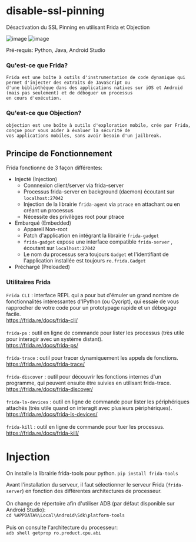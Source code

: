 # disable-ssl-pinning
Désactivation du SSL Pinning en utilisant Frida et Objection

![image](https://user-images.githubusercontent.com/83721477/182347358-73faa728-d03f-462c-927d-9a7e2478dbd3.png)
![image](https://user-images.githubusercontent.com/83721477/182347372-aa4f333d-fb94-42dd-916a-d5ce9309dd1b.png)

Pré-requis: Python, Java, Android Studio

### Qu'est-ce que Frida?
```
Frida est une boîte à outils d'instrumentation de code dynamique qui permet d'injecter des extraits de JavaScript ou
d'une bibliothèque dans des applications natives sur iOS et Android (mais pas seulement) et de déboguer un processus
en cours d'exécution.
```

### Qu'est-ce que Objection?
```
objection est une boîte à outils d'exploration mobile, crée par Frida, conçue pour vous aider à évaluer la sécurité de
vos applications mobiles, sans avoir besoin d'un jailbreak.
```

## Principe de Fonctionnement

Frida fonctionne de 3 façon différentes:

* Injecté (Injection)
  * Connnexion client/server via frida-server
  * Processus frida-server en background (daemon) écoutant sur `localhost:27042`
  * Injection de la librairie `frida-agent` via `ptrace` en attachant ou en créant un processus
  * Nécessite des privilèges root pour ptrace
* Embarqué (Embedded)
  * Appareil Non-root
  * Patch d'application en intégrant la librairie `frida-gadget`
  * `frida-gadget` expose une interface compatible `frida-server` , écoutant sur `localhost:27042`
  * Le nom du processus sera toujours `Gadget` et l'identifiant de l'application installée est toujours `re.frida.Gadget`
* Préchargé (Preloaded)

### Utilitaires Frida
`Frida CLI` : interface REPL qui a pour but d'émuler un grand nombre de fonctionnalités intéressantes d'IPython (ou Cycript), qui essaie de vous rapprocher de votre code pour un prototypage rapide et un débogage facile.<br>https://frida.re/docs/frida-cli/<br><br>
`frida-ps` : outil en ligne de commande pour lister les processus (très utile pour interagir avec un système distant).<br>https://frida.re/docs/frida-ps/<br><br>
`frida-trace` : outil pour tracer dynamiquement les appels de fonctions.<br>https://frida.re/docs/frida-trace/<br><br>
`frida-discover` : outil pour découvrir les fonctions internes d'un programme, qui peuvent ensuite être suivies en utilisant frida-trace.<br>https://frida.re/docs/frida-discover/<br><br>
`frida-ls-devices` : outil en ligne de commande pour lister les périphériques attachés (très utile quand on interagit avec plusieurs périphériques).<br>https://frida.re/docs/frida-ls-devices/<br><br>
`frida-kill` : outil en ligne de commande pour tuer les processus.<br>https://frida.re/docs/frida-kill/

# Injection

On installe la librairie frida-tools pour python.
`pip install frida-tools`

Avant l'installation du serveur, il faut sélectionner le serveur Frida (`frida-server`) en fonction des différentes architectures de processeur.<br><br>
On change de répertoire afin d'utiliser ADB (par défaut disponible sur Android Studio):<br>
`cd %APPDATA%\Local\Android\Sdk\platform-tools`<br><br>
Puis on consulte l'architecture du processeur:<br>
`adb shell getprop ro.product.cpu.abi`


